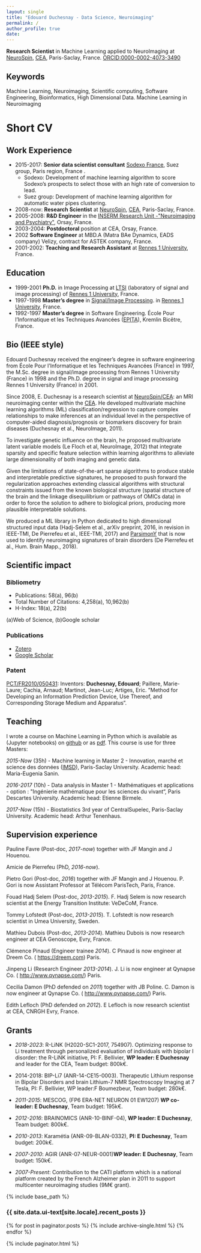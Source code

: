 ```yaml
---
layout: single
title: "Edouard Duchesnay - Data Science, Neuroimaging"
permalink: /
author_profile: true
date:
---
```


**Research Scientist** in Machine Learning applied to NeuroImaging at [NeuroSpin](http://i2bm.cea.fr/drf/i2bm/english/Pages/NeuroSpin/Presentation.aspx), [CEA](http://www.cea.fr/english), Paris-Saclay, France.
[ORCID:0000-0002-4073-3490](https://orcid.org/0000-0002-4073-3490)

## Keywords

Machine Learning, Neuroimaging, Scientific computing, Software Engineering, Bioinformatics, High Dimensional Data.
Machine Learning in Neuroimaging


# Short CV

## Work Experience

- 2015-2017: **Senior data scientist consultant** [Sodexo France](http://fr.sodexo.com), Suez group, Paris region, France .
    * Sodexo: Development of machine learning algorithm to score Sodexo’s prospects to select those with an high rate of conversion to lead.
    * Suez group: Development of machine learning algorithm for automatic water pipes clustering.
- 2008-now: **Research Scientist** at [NeuroSpin](http://i2bm.cea.fr/drf/i2bm/english/Pages/NeuroSpin/Presentation.aspx), [CEA](http://www.cea.fr/english), Paris-Saclay, France.
- 2005-2008: **R&D Engineer** in the [INSERM Research Unit -"Neuroimaging and Psychiatry"](http://www.inserm-u1000.u-psud.fr), Orsay, France.
- 2003-2004: **Postdoctoral** position at CEA, Orsay, France.
- 2002 **Software Engineer** at MBD.A (Matra BAe Dynamics, EADS company) Velizy, contract for ASTEK company, France.
- 2001-2002: **Teaching and Research Assistant** at [Rennes 1 University](https://english.univ-rennes1.fr), France.

## Education

- 1999-2001 **Ph.D.** in Image Processing at [LTSI](http://www.ltsi.univ-rennes1.fr/?q=en/node/269) (laboratory of signal and image processing) of [Rennes 1 University](https://english.univ-rennes1.fr), France.
- 1997-1998 **Master’s degree** in [Signal/Image Processing](https://etudes.univ-rennes1.fr/master-electronique/themes/M2/PresentationSpecialite/SISEA). in [Rennes 1 University](https://english.univ-rennes1.fr), France.
- 1992-1997 **Master’s degree** in Software Engineering. École Pour l’Informatique et les Techniques Avancées ([EPITA](http://www.epita.fr/international/)), Kremlin Bicêtre, France.

## Bio (IEEE style)

Edouard Duchesnay received the engineer’s degree in software engineering
from École Pour l’Informatique et les Techniques Avancées (France) in
1997, the M.Sc. degree in signal/image processing from Rennes 1
University (France) in 1998 and the Ph.D. degree in signal and image
processing Rennes 1 University (France) in 2001.

Since 2008, E. Duchesnay is a research scientist at [NeuroSpin/CEA](http://i2bm.cea.fr/drf/i2bm/english/Pages/NeuroSpin/Presentation.aspx): an MRI
neuroimaging center within the [CEA](http://www.cea.fr/english). He developed multivariate machine
learning algorithms (ML) classification/regression to capture complex
relationships to make inferences at an individual level in the
perspective of computer-aided diagnosis/prognosis or biomarkers
discovery for brain diseases (Duchesnay et al., NeuroImage, 2011).

To investigate genetic influence on the brain, he proposed multivariate
latent variable models (Le Floch et al, NeuroImage, 2012) that integrate
sparsity and specific feature selection within learning algorithms to
alleviate large dimensionality of both imaging and genetic data.

Given the limitations of state-of-the-art sparse algorithms to produce
stable and interpretable predictive signatures, he proposed to push
forward the regularization approaches extending classical algorithms
with structural constraints issued from the known biological structure
(spatial structure of the brain and the linkage disequilibrium or
pathways of OMICs data) in order to force the solution to adhere to
biological priors, producing more plausible interpretable solutions.

We produced a ML library in Python dedicated to high dimensional structured
input data (Hadj-Selem et al., arXiv preprint, 2016, in revision in
IEEE-TMI, De Pierrefeu et al., IEEE-TMI, 2017) and
[ParsimonY](https://github.com/neurospin/pylearn-parsimony) that is now
used to identify neuroimaging signatures of brain disorders (De
Pierrefeu et al., Hum. Brain Mapp., 2018).

## Scientific impact

### Bibliometry

- Publications: 58(a), 96(b)
- Total Number of Citations: 4,258(a), 10,962(b)
- H-Index: 18(a), 22(b)

(a)Web of Science, (b)Google scholar

### Publications

- [Zotero](https://www.zotero.org/edouard.duchesnay)
- [Google Scholar](https://scholar.google.fr/citations?hl=fr&user=mG6V3q4AAAAJ&view_op=list_works&sortby=pubdate)


### Patent

[PCT/FR2010/050431](https://patentscope.wipo.int/search/en/detail.jsf?docId=WO2010103248):
Inventors: **Duchesnay, Edouard**; Paillere, Marie-Laure; Cachia,
Arnaud; Martinot, Jean-Luc; Artiges, Eric. ”Method for Developing an Information Prediction Device, Use Thereof, and Corresponding Storage Medium and Apparatus“.

## Teaching

I wrote a course on Machine Learning in Python which is available as
(Jupyter notebooks) on [github](https://github.com/neurospin/pystatsml)
or as
[pdf](ftp://ftp.cea.fr/pub/unati/people/educhesnay/pystatml/StatisticsMachineLearningPythonDraft.pdf).
This course is use for three Masters:

*2015-Now* (35h) - Machine learning in Master 2 -
Innovation, marché et science des données
([IMSD](https://www.universite-paris-saclay.fr/fr/formation/master/m2-innovation-marche-et-science-des-donnees-imsd-apprentissage#presentation-m2)),
Paris-Saclay University. Academic head: Maria-Eugenia Sanin.

*2016-2017* (10h) - Data analysis in Master 1 -
Mathématiques et applications - option : "Ingénierie mathématique pour
les sciences du vivant“, Paris Descartes University. Academic head: Etienne Birmele.

*2017-Now* (15h) - Biostatistics 3rd year of
CentralSupelec, Paris-Saclay University. Academic head: Arthur Tenenhaus.


## Supervision experience

Pauline Favre (Post-doc, *2017-now*) together with JF
Mangin and J Houenou.

Amicie de Pierrefeu (PhD, *2016-now*).

Pietro Gori (Post-doc, *2016*) together with JF Mangin and
J Houenou. P. Gori is now Assistant Professor at Télécom ParisTech,
Paris, France.

Fouad Hadj Selem (Post-doc, *2013-2015*). F. Hadj Selem is
now research scientist at the Energy Transition Institute: VeDeCoM,
France.

Tommy Lofstedt (Post-doc, *2013-2015*). T. Lofstedt is now
research scientist in Umea University, Sweden.

Mathieu Dubois (Post-doc, *2013-2014*). Mathieu Dubois is
now research engineer at CEA Genoscope, Evry, France.

Clémence Pinaud (Engineer trainee *2014*). C Pinaud is now
engineer at Dreem Co. ( <https://dreem.com>) Paris.

Jinpeng Li (Research Engineer *2013-2014*). J. Li is now
engineer at Qynapse Co. ( <http://www.qynapse.com/>) Paris.

Cecilia Damon (PhD defended on *2011*) together with JB
Poline. C. Damon is now engineer at Qynapse Co. (
<http://www.qynapse.com/>) Paris.

Edith Lefloch (PhD defended on *2012*). E Lefloch is now
research scientist at CEA, CNRGH Evry, France.


## Grants 

- *2018-2023*: R-LiNK (H2020-SC1-2017, 754907). Optimizing response to Li treatment through personalized evaluation of individuals with bipolar I disorder: the R-LiNK initiative, PI: F. Bellivier, **WP leader: E Duchesnay** and leader for the CEA, Team budget: 800k€.

- 2014-2018: BIP-Li7 (ANR-14-CE15-0003). Therapeutic Lithium response in Bipolar Disorders and brain Lithium-7 NMR Spectroscopy Imaging at 7 Tesla, PI: F. Bellivier, WP leader:F Boumezbeur, Team budget: 280k€.

- *2011-2015*: MESCOG, (FP6 ERA-NET NEURON 01 EW1207) **WP co-leader: E Duchesnay**, Team budget: 195k€.

- *2012-2016*: BRAINOMICS (ANR-10-BINF-04), **WP leader: E Duchesnay**, Team budget: 800k€.

- *2010-2013*: Karamétia (ANR-09-BLAN-0332), **PI: E Duchesnay**, Team budget: 200k€.

- *2007-2010*: AGIR (ANR-07-NEUR-0001)**WP leader: E Duchesnay**, Team budget: 150k€.

- *2007-Present*: Contribution to the CATI platform which is a national platform created by the French Alzheimer plan in 2011 to support multicenter neuroimaging studies (9M€ grant).




{% include base_path %}

<h3 class="archive__subtitle">{{ site.data.ui-text[site.locale].recent_posts }}</h3>

{% for post in paginator.posts %}
  {% include archive-single.html %}
{% endfor %}

{% include paginator.html %}

